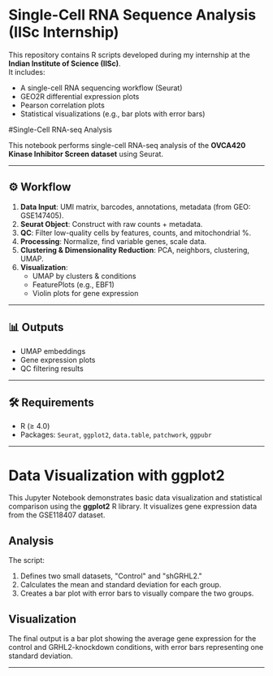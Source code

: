 # Single-Cell RNA Sequence Analysis (IISc Internship)

This repository contains R scripts developed during my internship at the **Indian Institute of Science (IISc)**.  
It includes:  
- A single-cell RNA sequencing workflow (Seurat)  
- GEO2R differential expression plots  
- Pearson correlation plots  
- Statistical visualizations (e.g., bar plots with error bars)  


#Single-Cell RNA-seq Analysis 

This notebook performs single-cell RNA-seq analysis of the **OVCA420 Kinase Inhibitor Screen dataset** using Seurat.

---

## ⚙️ Workflow
1. **Data Input**: UMI matrix, barcodes, annotations, metadata (from GEO: GSE147405).  
2. **Seurat Object**: Construct with raw counts + metadata.  
3. **QC**: Filter low-quality cells by features, counts, and mitochondrial %.
4. **Processing**: Normalize, find variable genes, scale data.  
5. **Clustering & Dimensionality Reduction**: PCA, neighbors, clustering, UMAP.  
6. **Visualization**:  
   - UMAP by clusters & conditions  
   - FeaturePlots (e.g., EBF1)  
   - Violin plots for gene expression  

---

## 📊 Outputs
- UMAP embeddings  
- Gene expression plots  
- QC filtering results  

---

## 🛠️ Requirements
- R (≥ 4.0)  
- Packages: `Seurat`, `ggplot2`, `data.table`, `patchwork`, `ggpubr`

--------------------------------------------------------------------------------------------------------------------------------------------------------------------

# Data Visualization with ggplot2

This Jupyter Notebook demonstrates basic data visualization and statistical comparison using the **ggplot2** R library. It visualizes gene expression data from the GSE118407 dataset.

## Analysis

The script:
1.  Defines two small datasets, "Control" and "shGRHL2."
2.  Calculates the mean and standard deviation for each group.
3.  Creates a bar plot with error bars to visually compare the two groups.

## Visualization

The final output is a bar plot showing the average gene expression for the control and GRHL2-knockdown conditions, with error bars representing one standard deviation.


-------------------------------------------------------------------------------------------------------------------------------------------------------------------
